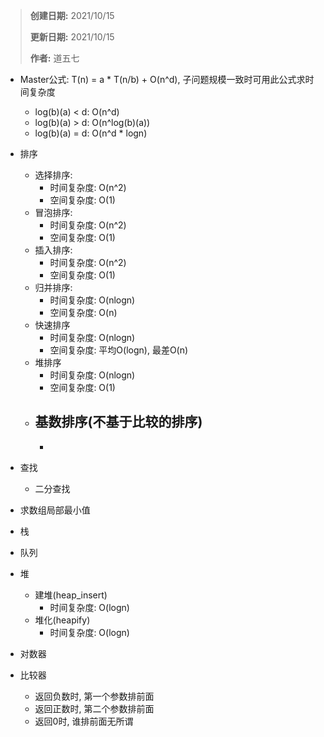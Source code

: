 > **创建日期:** 2021/10/15
>
> **更新日期:** 2021/10/15
>
> **作者:** 道五七

- Master公式: T(n) = a * T(n/b) + O(n^d), 子问题规模一致时可用此公式求时间复杂度
  - log(b)(a) < d: O(n^d)
  - log(b)(a) > d: O(n^log(b)(a))
  - log(b)(a) = d: O(n^d * logn)
- 排序
  - 选择排序: 
    - 时间复杂度: O(n^2)
    - 空间复杂度: O(1)
  - 冒泡排序: 
    - 时间复杂度: O(n^2)
    - 空间复杂度: O(1)
  - 插入排序: 
    - 时间复杂度: O(n^2)
    - 空间复杂度: O(1)
  - 归并排序: 
    - 时间复杂度: O(nlogn)
    - 空间复杂度: O(n)
  - 快速排序
    - 时间复杂度: O(nlogn)
    - 空间复杂度: 平均O(logn), 最差O(n)
  - 堆排序
    - 时间复杂度: O(nlogn)
    - 空间复杂度: O(1)
  - 基数排序(不基于比较的排序)
    -  
    - 
- 查找
  - 二分查找

- 求数组局部最小值

- 栈
- 队列
- 堆
  - 建堆(heap_insert)
    - 时间复杂度: O(logn)
  - 堆化(heapify)
    - 时间复杂度: O(logn)

- 对数器
- 比较器
  - 返回负数时, 第一个参数排前面
  - 返回正数时, 第二个参数排前面
  - 返回0时, 谁排前面无所谓
